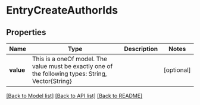 # EntryCreateAuthorIds



## Properties
Name | Type | Description | Notes
------------ | ------------- | ------------- | -------------
**value** | This is a oneOf model. The value must be exactly one of the following types: String, Vector{String} |  | [optional] 




[[Back to Model list]](../README.md#models) [[Back to API list]](../README.md#api-endpoints) [[Back to README]](../README.md)


